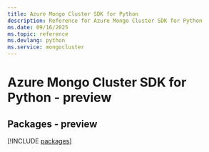 ```yaml
---
title: Azure Mongo Cluster SDK for Python
description: Reference for Azure Mongo Cluster SDK for Python
ms.date: 09/16/2025
ms.topic: reference
ms.devlang: python
ms.service: mongocluster
---
```

# Azure Mongo Cluster SDK for Python - preview
## Packages - preview
[!INCLUDE [packages](mongo-cluster-index.md)]